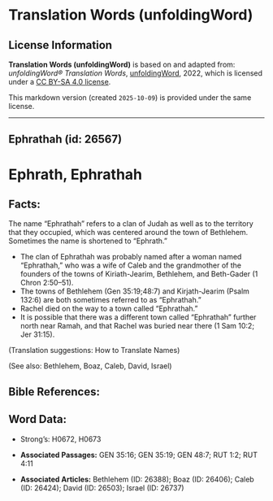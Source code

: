 # Translation Words (unfoldingWord)

## License Information

**Translation Words (unfoldingWord)** is based on and adapted from: _unfoldingWord® Translation Words_, [unfoldingWord](https://unfoldingword.org/utw), 2022, which is licensed under a [CC BY-SA 4.0 license](https://creativecommons.org/licenses/by-sa/4.0/legalcode.en).

This markdown version (created `2025-10-09`) is provided under the same license.



--------------------------------

## Ephrathah (id: 26567)

Ephrath, Ephrathah
==================

Facts:
------

The name “Ephrathah” refers to a clan of Judah as well as to the territory that they occupied, which was centered around the town of Bethlehem. Sometimes the name is shortened to “Ephrath.”

* The clan of Ephrathah was probably named after a woman named “Ephrathah,” who was a wife of Caleb and the grandmother of the founders of the towns of Kiriath\-Jearim, Bethlehem, and Beth\-Gader (1 Chron 2:50–51\).
* The towns of Bethlehem (Gen 35:19;48:7\) and Kirjath\-Jearim (Psalm 132:6\) are both sometimes referred to as “Ephrathah.”
* Rachel died on the way to a town called “Ephrathah.”
* It is possible that there was a different town called “Ephrathah” further north near Ramah, and that Rachel was buried near there (1 Sam 10:2; Jer 31:15\).

(Translation suggestions: How to Translate Names)

(See also: Bethlehem, Boaz, Caleb, David, Israel)

Bible References:
-----------------

Word Data:
----------

* Strong’s: H0672, H0673

* **Associated Passages:** GEN 35:16; GEN 35:19; GEN 48:7; RUT 1:2; RUT 4:11
* **Associated Articles:** Bethlehem (ID: 26388); Boaz (ID: 26406); Caleb (ID: 26424); David (ID: 26503); Israel (ID: 26737)

